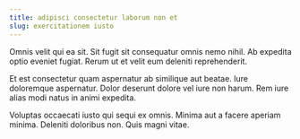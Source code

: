```yaml
---
title: adipisci consectetur laborum non et
slug: exercitationem iusto
---
```


Omnis velit qui ea sit. Sit fugit sit consequatur omnis nemo nihil. Ab expedita optio eveniet fugiat. Rerum ut et velit eum deleniti reprehenderit.

Et est consectetur quam aspernatur ab similique aut beatae. Iure doloremque aspernatur. Dolor deserunt dolore vel iure non harum. Rem iure alias modi natus in animi expedita.

Voluptas occaecati iusto qui sequi ex omnis. Minima aut a facere aperiam minima. Deleniti doloribus non. Quis magni vitae.
